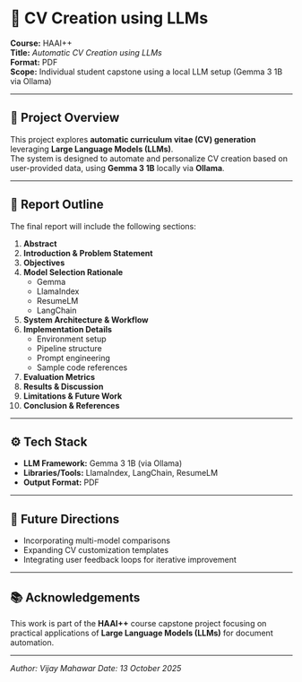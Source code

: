 # 🧠 CV Creation using LLMs

**Course:** HAAI++  
**Title:** *Automatic CV Creation using LLMs*  
**Format:** PDF  
**Scope:** Individual student capstone using a local LLM setup (Gemma 3 1B via Ollama)

---

## 📘 Project Overview

This project explores **automatic curriculum vitae (CV) generation** leveraging **Large Language Models (LLMs)**.  
The system is designed to automate and personalize CV creation based on user-provided data, using **Gemma 3 1B** locally via **Ollama**.

---

## 📄 Report Outline

The final report will include the following sections:

1. **Abstract**  
2. **Introduction & Problem Statement**  
3. **Objectives**  
4. **Model Selection Rationale**  
   - Gemma  
   - LlamaIndex  
   - ResumeLM  
   - LangChain  
5. **System Architecture & Workflow**  
6. **Implementation Details**  
   - Environment setup  
   - Pipeline structure  
   - Prompt engineering  
   - Sample code references  
7. **Evaluation Metrics**  
8. **Results & Discussion**  
9. **Limitations & Future Work**  
10. **Conclusion & References**

---

## ⚙️ Tech Stack

- **LLM Framework:** Gemma 3 1B (via Ollama)  
- **Libraries/Tools:** LlamaIndex, LangChain, ResumeLM  
- **Output Format:** PDF  

---

## 🧩 Future Directions

- Incorporating multi-model comparisons  
- Expanding CV customization templates  
- Integrating user feedback loops for iterative improvement  

---

## 📚 Acknowledgements

This work is part of the **HAAI++** course capstone project focusing on practical applications of **Large Language Models (LLMs)** for document automation.

---

*Author: Vijay Mahawar*
*Date: 13 October 2025*
